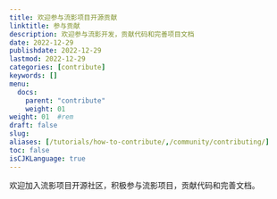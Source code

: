 ```yaml
---
title: 欢迎参与流影项目开源贡献
linktitle: 参与贡献
description: 欢迎参与流影开发，贡献代码和完善项目文档
date: 2022-12-29
publishdate: 2022-12-29
lastmod: 2022-12-29
categories: [contribute]
keywords: []
menu:
  docs:
    parent: "contribute"
    weight: 01
weight: 01	#rem
draft: false
slug:
aliases: [/tutorials/how-to-contribute/,/community/contributing/]
toc: false
isCJKLanguage: true
---
```

欢迎加入流影项目开源社区，积极参与流影项目，贡献代码和完善文档。
